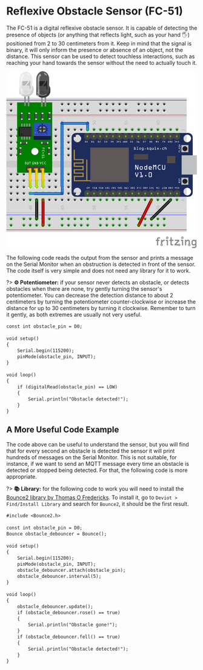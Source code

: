 # Reflexive Obstacle Sensor (FC-51)

The FC-51 is a digital reflexive obstacle sensor. It is capable of detecting the presence of objects (or anything that reflects light, such as your hand 🖐️) positioned from 2 to 30 centimeters from it. Keep in mind that the signal is binary, it will only inform the presence or absence of an object, not the distance. This sensor can be used to detect touchless interactions, such as reaching your hand towards the sensor without the need to actually touch it.

![FC-51 Circuit](_images/sensor-reflexive-obstacle-fc-51.png)

The following code reads the output from the sensor and prints a message on the Serial Monitor when an obstruction is detected in front of the sensor. The code itself is very simple and does not need any library for it to work.

?> **⚙️ Potentiometer:** if your sensor never detects an obstacle, or detects obstacles when there are none, try gently turning the sensor's potentiometer. You can decrease the detection distance to about 2 centimeters by turning the potentiometer counter-clockwise or increase the distance for up to 30 centimeters by turning it clockwise. Remember to turn it gently, as both extremes are usually not very useful.

```arduino
const int obstacle_pin = D0;

void setup()
{
    Serial.begin(115200);
    pinMode(obstacle_pin, INPUT);
}

void loop()
{
    if (digitalRead(obstacle_pin) == LOW)
    {
        Serial.println("Obstacle detected!");
    }
}
```

## A More Useful Code Example

The code above can be useful to understand the sensor, but you will find that for every second an obstacle is detected the sensor it will print hundreds of messages on the Serial Monitor. This is not suitable, for instance, if we want to send an MQTT message every time an obstacle is detected or stopped being detected. For that, the following code is more appropriate.

?> **📚 Library:** for the following code to work you will need to install the [Bounce2 library by Thomas O Fredericks](https://github.com/thomasfredericks/Bounce2). To install it, go to `Deviot > Find/Install Library` and search for `Bounce2`, it should be the first result.

```arduino
#include <Bounce2.h>

const int obstacle_pin = D0;
Bounce obstacle_debouncer = Bounce(); 

void setup()
{
    Serial.begin(115200);
    pinMode(obstacle_pin, INPUT);
    obstacle_debouncer.attach(obstacle_pin);
    obstacle_debouncer.interval(5);
}

void loop()
{
    obstacle_debouncer.update();
    if (obstacle_debouncer.rose() == true)
    {
        Serial.println("Obstacle gone!");
    }
    if (obstacle_debouncer.fell() == true)
    {
        Serial.println("Obstacle detected!");
    }
}
```